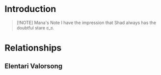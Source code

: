 # Introduction
> [!NOTE] Mana's Note
> I have the impression that Shad always has the doubtful stare ಠ_ಠ.

# Relationships
## Elentari Valorsong
